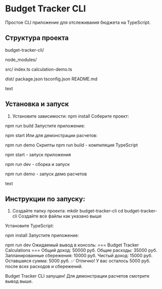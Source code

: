 # Budget Tracker CLI

Простое CLI приложение для отслеживания бюджета на TypeScript.

## Структура проекта
budget-tracker-cli/

node_modules/

src/
 index.ts
 calculation-demo.ts

dist/
 package.json
 tsconfig.json
 README.md

text

## Установка и запуск

1. Установите зависимости:
npm install
Соберите проект:

npm run build
Запустите приложение:

npm start
Или для демонстрации расчетов:

npm run demo
Скрипты
npm run build - компиляция TypeScript

npm start - запуск приложения

npm run dev - сборка и запуск

npm run demo - запуск демо расчетов

text

## Инструкции по запуску:

1. Создайте папку проекта:
mkdir budget-tracker-cli
cd budget-tracker-cli
Создайте все файлы как указано выше

Установите TypeScript:

npm install
Запустите приложение:

npm run dev
Ожидаемый вывод в консоль:
=== Budget Tracker Calculations ===
Общий доход: 50000 руб.
Общие расходы: 35000 руб.
Запланированные сбережения: 10000 руб.
Чистый доход: 15000 руб.
Оставшаяся сумма: 5000 руб.
✅ Отлично! У вас осталось 5000 руб. после всех расходов и сбережений.

Budget Tracker CLI запущен!
Для демонстрации расчетов смотрите вывод выше.
